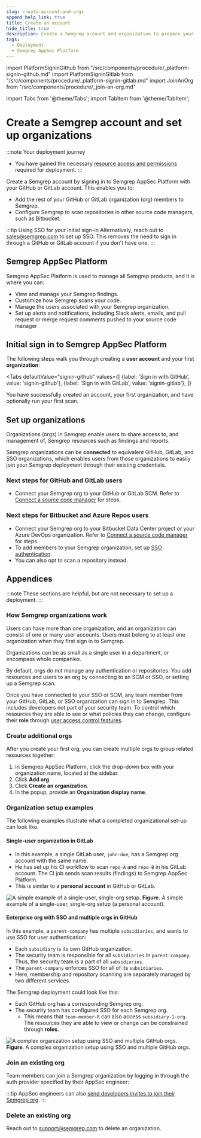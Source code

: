 ```yaml
---
slug: create-account-and-orgs
append_help_link: true
title: Create an account
hide_title: true
description: Create a Semgrep account and organization to prepare your deployment for the addition of repositories and team members.
tags:
  - Deployment
  - Semgrep AppSec Platform
---
```


import PlatformSigninGithub from "/src/components/procedure/_platform-signin-github.md"
import PlatformSigninGitlab from "/src/components/procedure/_platform-signin-gitlab.md"
import JoinAnOrg from "/src/components/procedure/_join-an-org.md"

import Tabs from '@theme/Tabs';
import TabItem from '@theme/TabItem';

# Create a Semgrep account and set up organizations

:::note Your deployment journey
- You have gained the necessary [resource access and permissions](/deployment/checklist) required for deployment.
:::

Create a Semgrep account by signing in to Semgrep AppSec Platform with your GitHub or GitLab account. This enables you to:

* Add the rest of your GitHub or GitLab organization (org) members to Semgrep.
* Configure Semgrep to scan repositories in other source code managers, such as Bitbucket.

:::tip Using SSO for your initial sign-in
Alternatively, reach out to [<i class="fa-regular fa-envelope"></i> sales@semgrep.com](mailto:sales@semgrep.com) to set up SSO. This removes the need to sign in through a GitHub or GitLab account if you don't have one.
:::

## Semgrep AppSec Platform

Semgrep AppSec Platform is used to manage all Semgrep products, and it is where you can:

- View and manage your Semgrep findings.
- Customize how Semgrep scans your code.
- Manage the users associated with your Semgrep organization.
- Set up alerts and notifications, including Slack alerts, emails, and pull request or merge request comments pushed to your source code manager

## Initial sign in to Semgrep AppSec Platform

The following steps walk you through creating a **user account** and your first **organization**:

<Tabs
    defaultValue="signin-github"
    values={[
    {label: 'Sign in with GitHub', value: 'signin-github'},
    {label: 'Sign in with GitLab', value: 'signin-gitlab'},
    ]}
>

<TabItem value='signin-github'>

<PlatformSigninGithub />

</TabItem>

<TabItem value='signin-gitlab'>

<PlatformSigninGitlab />

</TabItem>

</Tabs>

You have successfully created an account, your first organization, and have optionally run your first scan.

## Set up organizations

Organizations (orgs) in Semgrep enable users to share access to, and management of, Semgrep resources such as findings and reports.

Semgrep organizations can be **connected** to equivalent GitHub, GitLab, and SSO organizations, which enables users from those organizations to easily join your Semgrep deployment through their existing credentials.

### Next steps for GitHub and GitLab users

- Connect your Semgrep org to your GitHub or GitLab SCM. Refer to [<i class="fa-regular fa-file-lines"></i> Connect a source code manager](/deployment/connect-scm) for steps.

### Next steps for Bitbucket and Azure Repos users

- Connect your Semgrep org to your Bitbucket Data Center project or your Azure DevOps organization. Refer to [<i class="fa-regular fa-file-lines"></i> Connect a source code manager](/deployment/connect-scm) for steps.
- To add members to your Semgrep organization, set up [<i class="fa-regular fa-file-lines"></i> SSO authentication](/deployment/sso).
- You can also opt to scan a repository instead.

## Appendices

:::note
These sections are helpful, but are not necessary to set up a deployment.
:::

### How Semgrep organizations work

Users can have more than one organization, and an organization can consist of one or many user accounts. Users must belong to at least one organization when they first sign in to Semgrep.

Organizations can be as small as a single user in a department, or encompass whole companies.

By default, orgs do not manage any authentication or repositories. You add resources and users to an org by connecting to an SCM or SSO, or setting up a Semgrep scan.

Once you have connected to your SSO or SCM, any team member from your GitHub, GitLab, or SSO organization can sign in to Semgrep. This includes developers not part of your security team. To control which resources they are able to see or what policies they can change, configure their **role** through [<i class="fa-regular fa-file-lines"></i> user access control features](/deployment/teams).

### Create additional orgs

After you create your first org, you can create multiple orgs to group related resources together:

1. In Semgrep AppSec Platform, click the drop-down box with your organization name, located at the sidebar.
2. Click **Add org**.
3. Click **Create an organization**.
4. In the popup, provide an **Organization display name**.

### Organization setup examples

The following examples illustrate what a completed organizational set-up can look like.

#### Single-user organization in GitLab

- In this example, a single GitLab user, `john-doe`, has a Semgrep org account with the same name.
- He has set up his CI workflow to scan `repo-A` and `repo-B` in his GitLab account. The CI job sends scan results (findings) to Semgrep AppSec Platform.
- This is similar to a **personal account** in GitHub or GitLab.

![A simple example of a single-user, single-org setup.](/img/personal-org.png)
**Figure.** A simple example of a single-user, single-org setup (a personal account).

#### Enterprise org with SSO and multiple orgs in GitHub

In this example, a `parent-company` has multiple `subsidiaries`, and wants to use SSO for user authentication:

- Each `subsidiary` is its own GitHub organization.
- The security team is responsible for all `subsidiaries` in `parent-company`. Thus, the security team is a part of all `subsidiaries`.
- The `parent-company` enforces SSO for all of its `subsidiaries`.
- Here, membership and repository scanning are separately managed by two different services.

The Semgrep deployment could look like this:

- Each GitHub org has a corresponding Semgrep org.
- The security team has configured SSO for each Semgrep org.
    - This means that `team-member-R` can also access `subsidiary-1-org`. The resources they are able to view or change can be constrained through **roles**.

![A complex organization setup using SSO and multiple GitHub orgs.](/img/multiple-orgs.png)
**Figure**. A complex organization setup using SSO and multiple GitHub orgs.

### Join an existing org

Team members can join a Semgrep organization by logging in through the auth provider specified by their AppSec engineer:

<JoinAnOrg />

:::tip
AppSec engineers can also [send developers invites to join their Semgrep org](/deployment/teams#invite-a-team-member-through-email).
:::

### Delete an existing org

Reach out to [<i class="fa-regular fa-envelope"></i> support@semgrep.com](mailto:support@semgrep.com) to delete an organization.
